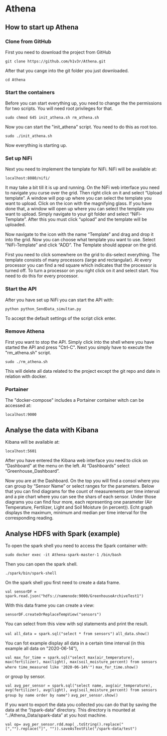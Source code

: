 # Athena

## How to start up Athena

### Clone from GitHub
First you need to download the project from GitHub

`git clone https://github.com/h1v3r/Athena.git`

After that you cange into the git folder you just downloaded. 

`cd Athena`

### Start the containers
Before you can start everything up, you need to change the the permissions for two scripts. You will need root privileges for that.  

`sudo chmod 645 init_athena.sh rm_athena.sh`

Now you can start the "init_athena" script. You need to do this as root too.

`sudo ./init_athena.sh`

Now everything is starting up. 

### Set up NiFi
Next you need to implement the template for NiFi. NiFi will be available at: 

`localhost:8080/nifi/`

It may take a bit till it is up and running. On the NiFi web interface you need to navigate you curse over the grid. Then right click on it and select “Upload template”. A window will pop up where you can select the template you want to upload. Click on the icon with the magnifying glass. If you have done that, a window will open up where you can select the template you want to upload. Simply navigate to your git folder and select “NiFi-Template”. After this you must click “upload” and the template will be uploaded. 

Now navigate to the icon with the name “Template” and drag and drop it into the grid. Now you can choose what template you want to use. Select “NiFi-Template” and click “ADD”. The Template should appear on the grid. 

First you need to click somewhere on the grid to dis-select everything. The template consists of many processors (large and rectangular). At every processor you can find a red square which indicates that the processor is turned off. To turn a processor on you right click on it and select start. You need to do this for every processor. 

### Start the API
After you have set up NiFi you can start the API with: 

`python python_SendData_simultan.py`

To accept the default settings of the script click enter.

### Remove Athena
First you want to stop the API. Simply click into the shell where you have started the API and press "Ctrl-C".
Next you simply have to execute the "rm_athena.sh" script. 

`sudo ./rm_athena.sh`

This will delete all data related to the project except the git repo and date in relation with docker. 

### Portainer
The "docker-compose" includes a Portainer container witch can be accessed at:

`localhost:9000`

## Analyse the data with Kibana
Kibana will be available at: 

`localhost:5601`

After you have entered the Kibana web interface you need to click on “Dashboard” at the menu on the left. At “Dashboards” select “Greenhouse_Dashboard”. 

Now you are at the Dashboard. On the top you will find a consol where you can group by “Sensor Name” or select ranges for the parameters. Below that you can find diagrams for the count of measurements per time interval and a pie chart where you can see the shars of each sensor. Under those diagrams you can find four more, each representing one parameter (Air Temperature, Fertilizer, Light and Soil Moisture (in percent)). Echt graph displays the maximum, minimum and median per time interval for the corresponding reading. 

## Analyse HDFS with Spark (example)
To open the spark shell you need to access the Spark container with: 

`sudo docker exec -it Athena-spark-master-1 /bin/bash`

Then you can open the spark shell.

`./spark/bin/spark-shell`

On the spark shell ypu first need to create a data frame. 

`val sensorDF = spark.read.json("hdfs://namenode:9000/GreenhouseArchiveTest1")`

With this data frame you can create a view: 

`sensorDF.createOrReplaceTempView("sensors")`

You can select from this view with sql statements and print the result.

`val all_data = spark.sql("select * from sensors")`
`all_data.show()`

You can fot example display all data in a certain time interval (in this example all data on "2020-06-14"),

`val max_for_time = spark.sql("select max(air_temperature), max(fertilizer), max(light), max(soil_moisture_percent) from sensors where time_measured like '2020-06-14%'")`
`max_for_time.show()`

or group by sensor.

`val avg_per_sensor = spark.sql("select name, avg(air_temperature), avg(fertilizer), avg(light), avg(soil_moisture_percent) from sensors group by name order by name")`
`avg_per_sensor.show()`

If you want to export the data you collected you can do that by saving the data at the “/spark-data” directory. This directory is mounted at “../Athena_Data/spark-data” at you host machine. 

`val op= avg_per_sensor.rdd.map(_.toString().replace("[","").replace("]", "")).saveAsTextFile("/spark-data/test")`









